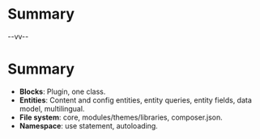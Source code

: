 # Summary

--vv--

# Summary
- **Blocks**: Plugin, one class.
- **Entities**: Content and config entities, entity queries, entity fields, data model, multilingual.
- **File system**: core, modules/themes/libraries, composer.json.
- **Namespace**: use statement, autoloading.
